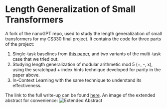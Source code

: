 # Length Generalization of Small Transformers

A fork of the nanoGPT repo, used to study the length generalization of small transformers for my CS330 final project. It contains the code for three parts of the project:
1. Single-task baselines from [this paper](https://arxiv.org/pdf/2310.16028.pdf), and two variants of the multi-task case that we tried out.
2. Studying length generalization of modular arithmetic mod 5 (+, -, x), using the scratchpad + index hints technique developed for parity in the paper above.
3. In-Context Learning with the same technique to understand its effectiveness.

The link to the full write-up can be found [here](https://github.com/ramvenkat98/nanoGPT-length-generalization/blob/master/cs330_final_report.pdf). An image of the extended abstract for convenience:
![Extended Abstract]([https://github.com/username/repository/blob/main/imagefilename.png](https://github.com/ramvenkat98/nanoGPT-length-generalization/blob/master/assets/extended_abstract.png)https://github.com/ramvenkat98/nanoGPT-length-generalization/blob/master/assets/extended_abstract.png)


